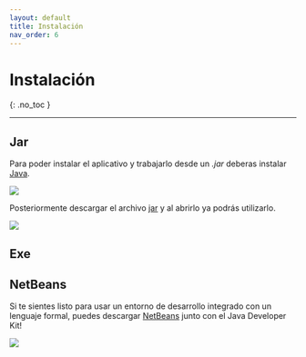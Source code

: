 ```yaml
---
layout: default
title: Instalación
nav_order: 6
---
```


# Instalación
{: .no_toc }

---

## Jar

Para poder instalar el aplicativo y trabajarlo desde un *.jar* deberas instalar [Java](https://www.java.com/es/download/ie_manual.jsp).

![](https://64.media.tumblr.com/2cfff353d05d6827bc3c90be2e38ebb1/95c2003249dc703d-be/s2048x3072/6dc8a039c10dc820b5033611e89dabf26066bd78.png)

Posteriormente descargar el archivo [jar](https://github.com/BrandonRodriguezC/testdesk-documentacion/blob/main/TestDesk.jar) y al abrirlo ya podrás utilizarlo.

![](https://64.media.tumblr.com/d7fa35ab55c705b7a1917895fa9135fd/95c2003249dc703d-ef/s2048x3072/7cf1e955383adc88043b93341f95a3da95d3a41b.png)

## Exe

## NetBeans

Si te sientes listo para usar un entorno de desarrollo integrado con un lenguaje formal, puedes descargar [NetBeans](https://www.oracle.com/technetwork/java/javase/downloads/jdk-netbeans-jsp-3413139-esa.html) junto con el Java Developer Kit!

![](https://64.media.tumblr.com/de405ed74acf16d4d418222f39c27287/fd403ffde12ec285-47/s2048x3072/8c31a752f9adb9f9376b72f991448a24f862313b.png) 
